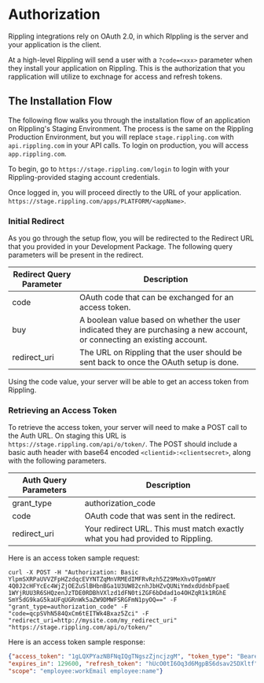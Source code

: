 # Authorization

Rippling integrations rely on OAuth 2.0, in which RIppling is the server and your application is the client.

At a high-level Rippling will send a user with a `?code=<xxx>` parameter when they install your application on Rippling. This is the authorization that you rapplication will utilize to exchnage for access and refresh tokens.

## The Installation Flow

The following flow walks you through the installation flow of an application on Rippling's Staging Environment. The process is the same on the Rippling Production Environment, but you will replace `stage.rippling.com` with `api.rippling.com` in your API calls. To login on production, you will access `app.rippling.com`.

To begin, go to `​https://stage.rippling.com/login` to login with your Rippling-provided staging account credentials.

Once logged in, you will proceed directly to the URL of your application. `​https://stage.rippling.com/apps/PLATFORM/<appName>`​.

### Initial Redirect

As you go through the setup flow, you will be redirected to the Redirect URL that you provided in your Development Package. The following query parameters will be present in the redirect.

Redirect Query Parameter | Description
----------------|--------------------------------------------------------------------------------------------------------------------------
code            | OAuth code that can be exchanged for an access token.
buy             | A boolean value based on whether the user indicated they are purchasing a new account, or connecting an existing account.
redirect_uri    | The URL on Rippling that the user should be sent back to once the OAuth setup is done.

Using the code value, your server will be able to get an access token from Rippling.

### Retrieving an Access Token

To retrieve the access token, your server will need to make a POST call to the Auth URL. On staging this URL is `https://stage.rippling.com/api/o/token/​`. The POST should include a basic auth header with base64 encoded `<clientid>:<clientsecret>`, along with the following parameters.

Auth Query Parameters | Description
----------------------|------------------------------------------------------------------------------
grant_type            | authorization_code
code                  | OAuth code that was sent in the redirect.
redirect_uri          | Your redirect URL. This must match exactly what you had provided to Rippling.

Here is an access token sample request:

```
curl -X POST -H "Authorization: Basic
YlpmSXRPaUVVZFpHZzdqcEVYNTZqMnVRMEdIMFRvRzh5Z29MeXhvOTpmWUY 4Q0J2cHFYcEc4WjZjOEZuSlBHbnBGa1U3UW82cnhJbHZvQUNiYmdxdUdnbFpaeE 1WYjRUU3R6SHQzenJzTDE0RDBhVXlzd1dFN0tiZGF6bDdad1o4OHZqR1k1RGhE SmY5dG9kaG5kaUFqUGRnWk5aZW9DMWFSRGFmN1pyOQ==" -F "grant_type=authorization_code" -F "code=qcpSVhN584QxCm6tEITWk4Bxaz5Zci" -F "redirect_uri=http://mysite.com/my_redirect_uri" "https://stage.rippling.com/api/o/token/"
```
Here is an access token sample response:

```json
{"access_token": "1gLQXPYazNBFNqIQgTNgszZjncjzgM", "token_type": "Bearer",
"expires_in": 129600, "refresh_token": "hUcO0tI6Oq3d6MgpBS6dsav25DXltf",
"scope": "employee:workEmail employee:name"}
```

